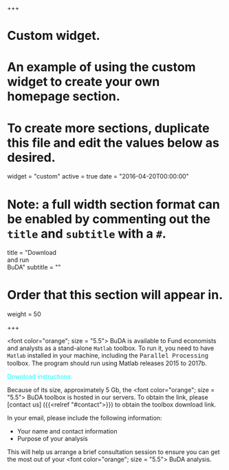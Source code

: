 +++
# Custom widget.
# An example of using the custom widget to create your own homepage section.
# To create more sections, duplicate this file and edit the values below as desired.
widget = "custom"
active = true
date = "2016-04-20T00:00:00"

# Note: a full width section format can be enabled by commenting out the `title` and `subtitle` with a `#`.
title = "Download<br> and run<br>BuDA"
subtitle = ""

# Order that this section will appear in.
weight = 50

+++

<font color="orange"; size = "5.5"> BuDA</font> is available to Fund economists and analysts as a stand-alone `Matlab` toolbox. 
To run it, you need to have `Matlab` installed in your machine, including the <font face="Courier">Parallel Processing</font> toolbox. 
The program should run using Matlab releases 2015 to 2017b.

<font color="Aqua">Download instructions:</font>

Because of its size, approximately 5 Gb, the <font color="orange"; size = "5.5"> BuDA</font> toolbox is hosted in our servers.
To obtain the link, please [contact us] ({{<relref "#contact">}}) to obtain the toolbox download link. 

In your email, please include the following information:

- Your name and contact information
- Purpose of your analysis

This will help us arrange a brief consultation session to ensure you can get the most out of your <font color="orange"; size = "5.5"> BuDA</font> 
analysis.



